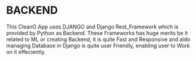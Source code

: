 # BACKEND

This CleanO App uses DJANGO and Django Rest_Framework which is provided by
Python as Backend. These Frameworks has huge merits be it related to ML or
creating Backend, it is quite Fast and Responsive and aldo managing Database
in Django is quite user Friendly, enabling user to Work on it effeciently.
